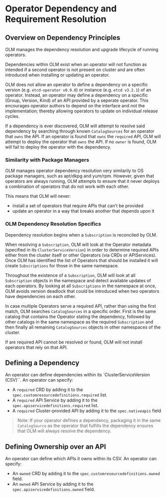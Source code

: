 # Operator Dependency and Requirement Resolution

## Overview on Dependency Principles

OLM manages the dependency resolution and upgrade lifecycle of running operators.

Dependencies within OLM exist when an operator will not function as intended if a second operator is not present on cluster and are often introduced when installing or updating an operator.

OLM does not allow an operator to define a dependency on a specific version (e.g. `etcd-operator v0.9.0`) or instance (e.g. `etcd v3.2.1`) of an operator. Instead, an operator may define a dependency on a specific (Group, Version, Kind) of an API provided by a seperate operator. This encourages operator authors to depend on the interface and not the implementation; thereby allowing operators to update on individual release cycles.

If a dependency is ever discovered, OLM will attempt to resolve said dependency by searching through known `CatalogSources` for an operator that `owns` the API. If an operator is found that `owns` the `required` API, OLM will attempt to deploy the operator that `owns` the API. If no `owner` is found, OLM will fail to deploy the operator with the dependency.

### Similarity with Package Managers

OLM manages operator dependency resolution very similarily to OS package managers, such as apt/dkpg and yum/rpm. However, given that operators are always running, OLM attempts to ensure that it never deploys a combination of operators that do not work with each other.

This means that OLM will never:

* install a set of operators that require APIs that can't be provided
* update an operator in a way that breaks another that depends upon it

### OLM Dependency Resolution Specifics

Dependency resolution begins when a `Subscription` is reconciled by OLM.

When resolving a `Subscription`, OLM will look at the Operator metadata (specified in its `ClusterServiceVersion`) in order to determine required APIs either from the cluster itself or other Operators (via CRDs or APIServices). Once OLM has identified the list of Operators that should be installed it will create `Subscriptions` for those in the same namespace.

Throughout the existence of a `Subscription`, OLM will look at all `Subscription` objects in the namespace and detect available updates of each operators. By looking at all `Subscriptions` in the namespace at once, OLM avoids version deadlock that could be introduced when two operators have dependencies on each other.

In case multiple Operators serve a required API, rather than using the first match, OLM searches `CatalogSources` in a specific order. First is the same catalog that contains the Operator stating the dependency, followed by other catalogs in the same namespace as the required `Subscription` and then finally all remaining `CatalogSources` objects in other namespaces of the cluster.

If are required API cannot be resolved or found, OLM will not install operators that rely on that API.

## Defining a Dependency

An operator can define dependencies within its `ClusterServiceVersion (CSV)``. An operator can specify:

* A `required` CRD by adding it to the `spec.customresourcedefinitions.required` list.
* A `required` API Service by adding it to the `spec.apiservicedefinitions.required` list.
* A `required` Cluster-provided API by adding it to the `spec.nativeapis` field

> Note: If your operator defines a dependency, packaging it in the same `CatalogSource` as the operator that fulfills the dependency ensures that OLM will always resolve the dependency.

## Defining Ownership over an API

An operator can define which APIs it owns within its CSV. An operator can specify:

* An `owned` CRD by adding it to the `spec.customresourcedefinitions.owned` field.
* An `owned` API Service by adding it to the `spec.apiservicedefinitions.owned` field.
